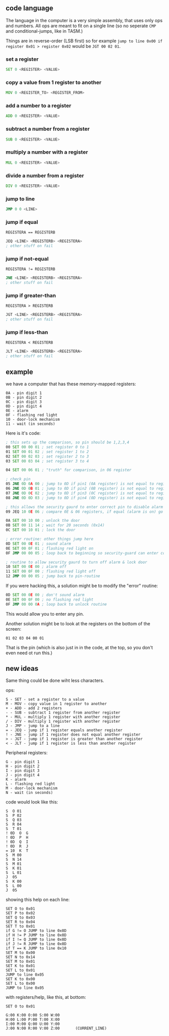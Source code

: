 ## code language

The language in the computer is a very simple assembly, that uses only ops and numbers. All ops are meant to fit on a single line (so no seperate `CMP` and conditional-jumps, like in TASM.)

Things are in reverse-order (LSB first) so for example `jump to line 0x00 if register 0x01 > register 0x02` would be `JGT 00 02 01`.

### set a register

```asm
SET 0 <REGISTER> <VALUE>
```

### copy a value from 1 register to another

```asm
MOV 0 <REGISTER_TO> <REGISTER_FROM>
```

### add a number to a register

```asm
ADD 0 <REGISTER> <VALUE>
```

### subtract a number from a register

```asm
SUB 0 <REGISTER> <VALUE>
```

### multiply a number with a register

```asm
MUL 0 <REGISTER> <VALUE>
```

### divide a number from a register

```asm
DIV 0 <REGISTER> <VALUE>
```

### jump to line

```asm
JMP 0 0 <LINE>
```

### jump if equal

`REGISTERA == REGISTERB`

```asm
JEQ <LINE> <REGISTERB> <REGISTERA>
; other stuff on fail
```

### jump if not-equal

`REGISTERA != REGISTERB`

```asm
JNE <LINE> <REGISTERB> <REGISTERA>
; other stuff on fail
```

### jump if greater-than

`REGISTERA > REGISTERB`

```asm
JGT <LINE> <REGISTERB> <REGISTERA>
; other stuff on fail
```

### jump if less-than

`REGISTERA < REGISTERB`

```asm
JLT <LINE> <REGISTERB> <REGISTERA>
; other stuff on fail
```

## example

we have a computer that has these memory-mapped registers:

```
0A - pin digit 1
0B - pin digit 2
0C - pin digit 3
0D - pin digit 4
0E - alarm
0F - flashing red light
10 - door-lock mechanism
11 - wait (in seconds)
```

Here is it's code:

```asm
; this sets up the comparison, so pin should be 1,2,3,4
00 SET 00 00 01 ; set register 0 to 1
01 SET 00 01 02 ; set register 1 to 2
02 SET 00 02 03 ; set register 2 to 3
03 SET 00 03 04 ; set register 3 to 4

04 SET 00 06 01 ; "truth" for comparison, in 06 register

; check pin
05 JNE 0D 0A 00 ; jump to 0D if pin1 (0A register) is not equal to register 00 (1)
06 JNE 0D 0B 01 ; jump to 0D if pin2 (0B register) is not equal to register 01 (2)
07 JNE 0D 0C 02 ; jump to 0D if pin3 (0C register) is not equal to register 02 (3)
08 JNE 0D 0D 03 ; jump to 0D if pin4 (0D register) is not equal to register 03 (4)

; this allows the security gaurd to enter correct pin to disable alarm
09 JEQ 10 0E 06 ; compare 0E & 06 registers, if equal (alarm is on) go turn it off by jumping to 10

0A SET 00 10 00 ; unlock the door
0B SET 00 11 14 ; wait for 20 seconds (0x14)
0C SET 00 10 01 ; lock the door

; error routine: other things jump here
0D SET 00 0E 01 ; sound alarm
0E SET 00 0F 01 ; flashing red light on
0F JMP 00 00 05 ; loop back to beginning so security-guard can enter correct code to disable alarm

; routine to allow security gaurd to turn off alarm & lock door
10 SET 00 0E 00 ; alarm off
11 SET 00 0F 00 ; flashing red light off
12 JMP 00 00 05 ; jump back to pin-routine
```

If you were hacking this, a solution might be to modify the "error" routine:

```asm
0D SET 00 0E 00 ; don't sound alarm
0E SET 00 0F 00 ; no flashing red light
0F JMP 00 00 0A ; loop back to unlock routine
```

This would allow you to enter any pin.

Another solution might be to look at the registers on the bottom of the screen:

```
01 02 03 04 00 01
```

That is the pin (which is also just in in the code, at the top, so you don't even need ot run this.)


## new ideas

Same thing could be done wiht less characters.

ops:

```
S - SET - set a register to a value
M - MOV - copy value in 1 register to another
+ - ADD - add 2 registers
- - SUB - subtract 1 register from another register
* - MUL - multiply 1 register with another register
/ - DIV - multiply 1 register with another register
J - JMP - jump to a line
= - JEQ - jump if 1 register equals another register
! - JNE - jump if 1 register does not equal another register
> - JGT - jump if 1 register is greater than another register
< - JLT - jump if 1 register is less than another register
```

Peripheral registers:

```
G - pin digit 1
H - pin digit 2
I - pin digit 3
J - pin digit 4
K - alarm
L - flashing red light
M - door-lock mechanism
N - wait (in seconds)
```

code would look like this:

```
S  O 01   
S  P 02   
S  Q 03   
S  R 04   
S  T 01   
! 0D  O  G
! 0D  P  H
! 0D  Q  I
! 0D  R  J
= 10  K  T
S  M 00   
S  N 14   
S  M 01   
S  K 01   
S  L 01   
J  05     
S  K 00   
S  L 00   
J  05     
```

showing this help on each line:

```
SET O to 0x01
SET P to 0x02
SET Q to 0x03
SET R to 0x04
SET T to 0x01
if G != O JUMP to line 0x0D
if H != P JUMP to line 0x0D
if I != Q JUMP to line 0x0D
if J != R JUMP to line 0x0D
if T == K JUMP to line 0x10
SET M to 0x00
SET N to 0x14
SET M to 0x01
SET K to 0x01
SET L to 0x01
JUMP to line 0x05
SET K to 0x00
SET L to 0x00
JUMP to line 0x05
```

with registers/help, like this, at bottom:

```
SET O to 0x01

G:00 K:00 O:00 S:00 W:00
H:00 L:00 P:00 T:00 X:00
I:00 M:00 Q:00 U:00 Y:00
J:00 N:00 R:00 V:00 Z:00       (CURRENT_LINE)
```